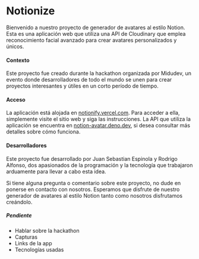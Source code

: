 # Notionize

Bienvenido a nuestro proyecto de generador de avatares al estilo Notion. Esta es una aplicación web que utiliza una API de Cloudinary que emplea reconocimiento facial avanzado para crear avatares personalizados y únicos.


#### Contexto

Este proyecto fue creado durante la hackathon organizada por Midudev, un evento donde desarrolladores de todo el mundo se unen para crear proyectos interesantes y útiles en un corto período de tiempo.


#### Acceso

La aplicación está alojada en [notionify.vercel.com](https://notionify.vercel.com). Para acceder a ella, simplemente visite el sitio web y siga las instrucciones. La API que utiliza la aplicación se encuentra en [notion-avatar.deno.dev](https://notion-avatar.deno.dev/), si desea consultar más detalles sobre cómo funciona.

#### Desarrolladores

Este proyecto fue desarrollado por Juan Sebastian Espinola y Rodrigo Alfonso, dos apasionados de la programación y la tecnología que trabajaron arduamente para llevar a cabo esta idea.

Si tiene alguna pregunta o comentario sobre este proyecto, no dude en ponerse en contacto con nosotros. Esperamos que disfrute de nuestro generador de avatares al estilo Notion tanto como nosotros disfrutamos creándolo.


##### Pendiente
- Hablar sobre la hackathon
- Capturas
- Links de la app
- Tecnologías usadas
